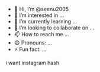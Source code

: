- 👋 Hi, I’m @seenu2005
- 👀 I’m interested in ...
- 🌱 I’m currently learning ...
- 💞️ I’m looking to collaborate on ...
- 📫 How to reach me ...
- 😄 Pronouns: ...
- ⚡ Fun fact: ...

<!---
seenu2005/seenu2005 is a ✨ special ✨ repository because its `README.md` (this file) appears on your GitHub profile.
You can click the Preview link to take a look at your changes.
---> i want instagram hash 

